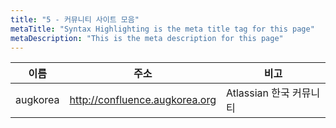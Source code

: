 ```yaml
---
title: "5 - 커뮤니티 사이트 모음"
metaTitle: "Syntax Highlighting is the meta title tag for this page"
metaDescription: "This is the meta description for this page"
---
```


|이름|주소|비고|
|---|---------------------|-----|
|augkorea|http://confluence.augkorea.org|Atlassian 한국 커뮤니티|